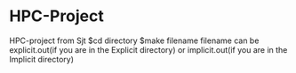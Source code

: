 # HPC-Project
HPC-project from Sjt
$cd directory
$make filename
filename can be explicit.out(if you are in the Explicit directory) or implicit.out(if you are in the Implicit directory)
